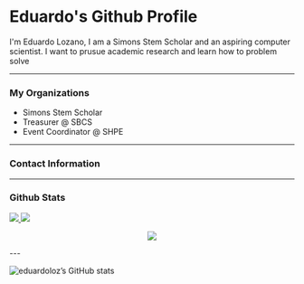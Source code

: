 # Eduardo's Github Profile
I'm Eduardo Lozano, I am a Simons Stem Scholar and an aspiring computer scientist. I want to prusue academic research and learn how to problem solve


---
### My Organizations
- Simons Stem Scholar
- Treasurer @ SBCS
- Event Coordinator @ SHPE
---

### Contact Information
<!-- Most Used Languages -->

---
### Github Stats

<p align="left">
  <!-- GitHub Score (Assuming a general contributions widget) -->
  <a href="https://github.com/anuraghazra/github-readme-stats">
    <img src="https://github-readme-stats.vercel.app/api?username=eduardoloz&show_icons=true&theme=dracula"/>
  </a>
  <!-- GitHub Streak -->
  <a href="https://github.com/DenverCoder1/github-readme-streak-stats">
    <img src="https://github-readme-streak-stats.herokuapp.com/?user=eduardoloz&theme=dracula"/>
  </a>

</p>
<!-- Most Used Languages -->
<p align="center">
  <a href="https://github.com/anuraghazra/github-readme-stats">
    <img align="center" src="https://github-readme-stats.vercel.app/api/top-langs/?username=eduardoloz&layout=compact&theme=dracula"/>
  </a>
</p>
---




![eduardoloz’s GitHub stats](https://github-readme-stats.vercel.app/api?username=eduardoloz&show_icons=true&theme=dracula)

[](https://img.shields.io/badge/Python-blue)
